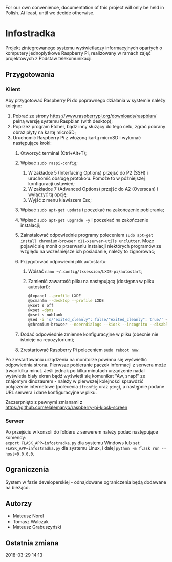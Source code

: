 For our own convenience, documentation of this project will only be held in Polish. At least, until we decide otherwise.

# Infostradka
Projekt zintegrowanego systemu wyświetlaczy informacyjnych opartych o komputery jednopłytkowe Raspberry Pi, realizowany w ramach zajęć projektowych z Podstaw telekomunikacji.

## Przygotowania
### Klient
Aby przygotować Raspberry Pi do poprawnego działania w systemie należy kolejno:
1. Pobrać ze strony https://www.raspberrypi.org/downloads/raspbian/ pełną wersję systemu Raspbian (with desktop);
2. Poprzez program Etcher, bądź inny służący do tego celu, zgrać pobrany obraz płyty na kartę microSD;
3. Uruchomić Raspberry Pi z włożoną kartą microSD i wykonać następujące kroki:
   1. Otworzyć terminal (Ctrl+Alt+T);
   2. Wpisać `sudo raspi-config`;
      1. W zakładce 5 (Interfacing Options) przejść do P2 (SSH) i uruchomić obsługę protokołu. Pomoże to w późniejszej konfiguracji ustawień;
      2. W zakładce 7 (Advanced Options) przejść do A2 (Overscan) i wyłączyć tą opcję;
      3. Wyjść z menu klawiszem Esc;
   3. Wpisać `sudo apt-get update` i poczekać na zakończenie pobierania;
   4. Wpisać `sudo apt-get upgrade -y` i poczekać na zakończenie instalacji;
   5. Zainstalować odpowiednie programy poleceniem `sudo apt-get install chromium-browser x11-xserver-utils unclutter`. Może pojawić się monit o przerwaniu instalacji niektórych programów ze względu na wcześniejsze ich posiadanie, należy to zignorować;
   6. Przygotować odpowiedni plik autostartu:
      1. Wpisać `nano ~/.config/lxsession/LXDE-pi/autostart`;
      2. Zamienić zawartość pliku na następującą (dostępna w pliku autostart):
           
           ```bash
           @lxpanel --profile LXDE
           @pcmanfm --desktop --profile LXDE  
           @xset s off  
           @xset -dpms   
           @xset s noblank
           @sed -i 's/"exited_cleanly": false/"exited_cleanly": true/' ~/.config/chromium Default/Preferences
           @chromium-browser --noerrdialogs --kiosk --incognito --disable-translate [URL_serwera_głównego!]
           ```
     
   7. Dodać odpowiednie zmienne konfiguracyjne w pliku (obecnie nie istnieje na repozytorium);
   8. Zrestartować Raspberry Pi poleceniem `sudo reboot now`.  

Po zrestartowaniu urządzenia na monitorze powinna się wyświetlić odpowiednia strona. Pierwsze pobieranie paczek informacji z serwera może trwać kilka minut. Jeśli jednak po kilku minutach urządzenie nadal wyświetla biały ekran bądź wyświetli się komunikat "Aw, snap!" ze znajomym dinozaurem - należy w pierwszej kolejności sprawdzić połączenie internetowe (polecenia `ifconfig` oraz `ping`), a następnie podane URL serwera i dane konfiguracyjne w pliku.  

Zaczerpnięto z pewnymi zmianami z https://github.com/elalemanyo/raspberry-pi-kiosk-screen

### Serwer
Po przejściu w konsoli do folderu z serwerem należy podać następujące komendy:  
`export FLASK_APP=infostradka.py` dla systemu Windows lub `set FLASK_APP=infostradka.py` dla systemu Linux, i dalej `python -m flask run --host=0.0.0.0`.

## Ograniczenia
System w fazie developerskiej - odnajdowane ograniczenia będą dodawane na bieżąco.

## Autorzy
* Mateusz Norel
* Tomasz Walczak
* Mateusz Grabuszyński

## Ostatnia zmiana
2018-03-29 14:13
